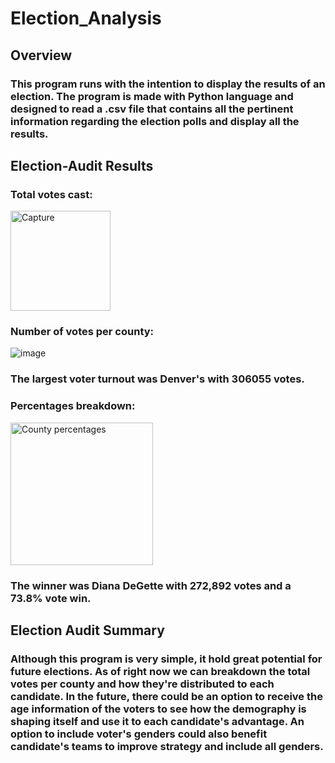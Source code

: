 # Election_Analysis

## Overview

### This program runs with the intention to display the results of an election. The program is made with Python language and designed to read a .csv file that contains all the pertinent information regarding the election polls and display all the results. 

## Election-Audit Results

### Total votes cast:
<img width="160" alt="Capture" src="https://user-images.githubusercontent.com/85911181/125229058-8f7bde00-e29b-11eb-91a3-6c6c90d7e1f1.PNG">

### Number of votes per county:
![image](https://user-images.githubusercontent.com/85911181/125229333-32ccf300-e29c-11eb-8835-d0d38284fce4.png)

### The largest voter turnout was Denver's with 306055 votes. 

### Percentages breakdown: 
<img width="228" alt="County percentages" src="https://user-images.githubusercontent.com/85911181/125229176-cd790200-e29b-11eb-9465-e20a2b2b4302.PNG">

### The winner was Diana DeGette with 272,892 votes and a 73.8% vote win. 

## Election Audit Summary

### Although this program is very simple, it hold great potential for future elections. As of right now we can breakdown the total votes per county and how they're distributed to each candidate. In the future, there could be an option to receive the age information of the voters to see how the demography is shaping itself and use it to each candidate's advantage. An option to include voter's genders could also benefit candidate's teams to improve strategy and include all genders. 
